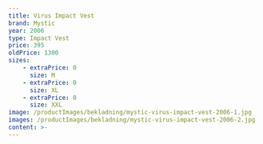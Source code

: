 ```yaml
---
title: Virus Impact Vest
brand: Mystic
year: 2006
type: Impact Vest
price: 395
oldPrice: 1300
sizes:
    - extraPrice: 0
      size: M
    - extraPrice: 0
      size: XL
    - extraPrice: 0
      size: XXL
image: /productImages/bekladning/mystic-virus-impact-vest-2006-1.jpg
images: /productImages/bekladning/mystic-virus-impact-vest-2006-2.jpg
content: >-
---
```

